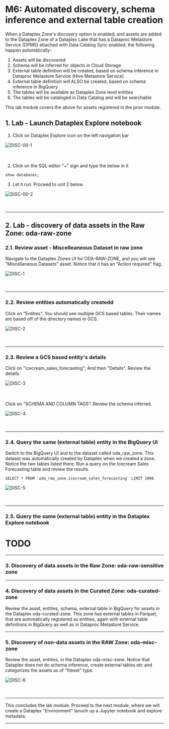 # M6: Automated discovery, schema inference and external table creation

When a Dataplex Zone's discovery option is enabled, and assets are added to the Dataplex Zone of a Dataplex Lake that has a Dataproc Metastore Service (DPMS) attached with Data Catalog Sync enabled, the following happen automatically-
1. Assets will be discovered
2. Schema will be inferred for objects in Cloud Storage
3. External table definition will be created, based on schema inference in Dataproc Metastore Service (Hive Metastore Service) 
4. External table definition will ALSO be created, based on schema inference in BigQuery
5. The tables will be available as Dataplex Zone level entities
6. The tables will be cataloged in Data Catalog and will be searchable

This lab module covers the above for assets registered in the prior module.

## 1. Lab - Launch Dataplex Explore notebook

1. Click on Dataplex Explore icon on the left navigation bar
 
![DISC-00-1](../01-images/06-00-exp-01.png)   
<br><br>

2. Click on the SQL editor "+" sign and type the below in it

```
show databases;
```

3. Let it run. Proceed to unit 2 below.

![DISC-00-2](../01-images/06-00-exp-02.png)   
<br><br>

<hr>

## 2. Lab - discovery of data assets in the Raw Zone: oda-raw-zone

### 2.1. Review asset - Miscelleaneous Dataset in raw zone
Navigate to the Dataplex Zones UI for ODA-RAW-ZONE, and you will see "Miscellaneous Datasets" asset. Notice that it has an "Action required" flag.

![DISC-1](../01-images/05-01.png)   
<br><br>

<hr>

### 2.2. Review entities automatically createdd

Click on "Entities". You should see multiple GCS based tables. Their names are based off of the directory names in GCS.

![DISC-2](../01-images/05-12.png)   
<br><br>

<hr>

### 2.3. Review a GCS based entity's details 
Click on "icecream_sales_forecasting"; And then "Details". Review the details.

![DISC-3](../01-images/05-03.png)   
<br><br>

Click on "SCHEMA AND COLUMN TAGS". Review the schema inferred.

![DISC-4](../01-images/05-04.png)   
<br><br>

<hr>

### 2.4. Query the same (external table) entity in the BigQuery UI
Switch to the BigQuery UI and to the dataset called oda_raw_zone. This dataset was automatically created by Dataplex when we created a zone. Notice the two tables listed there. Run a query on the Icecream Sales Forecasting table and review the results.

```
SELECT * FROM `oda_raw_zone.icecream_sales_forecasting` LIMIT 1000
```

![DISC-5](../01-images/05-05.png)   
<br><br>

<hr>

### 2.5. Query the same (external table) entity in the Dataplex Explore notebook

# TODO



<hr>

### 3. Discovery of data assets in the Raw Zone: oda-raw-sensitive zone

<hr>

### 4. Discovery of data assets in the Curated Zone: oda-curated-zone

Review the asset, entities, schema, external table in BigQuery for assets in the Dataplex oda-curated-zone. This zone has external tables in Parquet, that are automatically registered as entities, again with external table definitions in BigQuery as well as in Dataproc Metastore Service.

<hr>

### 5. Discovery of non-data assets in the RAW Zone: oda-misc-zone

Review the asset, entities, in the Dataplex oda-misc-zone. Notice that Dataplex does not do schema inference, create external tables etc and categorizes the assets as of "fileset" type.
<br>

![DISC-8](../01-images/05-08.png)   
<br><br>

<hr>
This concludes the lab module. Proceed to the next module, where we will create a Dataplex "Environment" lanuch up a Jupyter notebook and explore metadata.
<hr>
